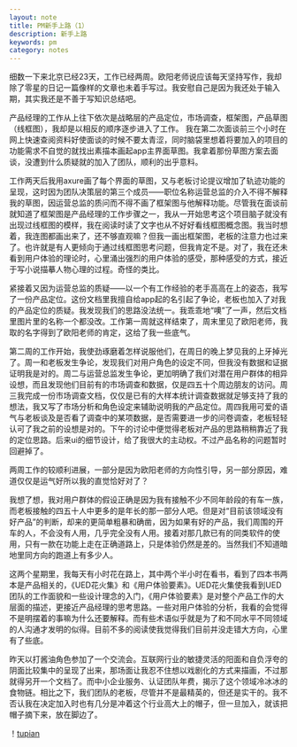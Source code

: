```yaml
---
layout: note
title: PM新手上路（1）
description: 新手上路
keywords: pm
category: notes
---
```

细数一下来北京已经23天，工作已经两周。欧阳老师说应该每天坚持写作，我却除了零星的日记一篇像样的文章也未着手写过。我安慰自己是因为我还处于输入期，其实我还是不善于写知识总结吧。

产品经理的工作从上往下依次是战略层的产品定位，市场调查，框架图，产品草图（线框图），我却是以相反的顺序逐步进入了工作。
我在第二次面谈前三个小时在网上快速查阅资料好使面谈的时候不要太青涩，同时脑袋里想着将要加入的项目的功能需求不自觉的就找出素描本画起app主界面草图。我拿着那份草图方案去面谈，没遭到什么质疑就的加入了团队，顺利的出乎意料。

工作两天后我用axure画了每个界面的草图，又与老板讨论提议增加了轨迹功能的呈现，这时因为团队决策层的第三个成员——职位名称运营总监的介入不得不解释我的草图，因运营总监的质问而不得不画了框架图与他解释功能。尽管我在面谈前就知道了框架图是产品经理的工作步骤之一，我从一开始思考这个项目脑子就没有出现过线框图的模样，我在阅读时读了文字也从不好好看线框图概念图。我当时想着，我连图都画出来了，还不够直观嘛？但我一画出框架图，老板的注意力也过来了。也许就是有人更倾向于通过线框图思考问题，但我肯定不是。对了，我在还未看到用户体验的理论时，心里涌出强烈的用户体验的感受，那种感受的方式，接近于写小说描摹人物心理的过程。奇怪的类比。

紧接着又因为运营总监的质疑——以一个有工作经验的老手高高在上的姿态，我写了一份产品定位。这份文档里我擅自给app起的名引起了争论，老板也加入了对我的产品定位的质疑。我发现我们的思路没法统一。我乖乖地“噢”了一声，然后文档里图片里的名称一个都没改。工作第一周就这样结束了，周末里见了欧阳老师，我取的名字得到了欧阳老师的肯定，这给了我一些底气。

第二周的工作开始，我使劲琢磨着怎样说服他们，在周日的晚上梦见我的上牙掉光了。周一和老板发生争论，发现我们对用户角色的设定不同，但我没有数据和证据证明我是对的。周二与运营总监发生争论，更加明确了我们对潜在用户群体的相异设想，而且发现他们目前有的市场调查和数据，仅是四五十个周边朋友的访问。周三我完成一份市场调查文档，仅仅是已有的大样本统计调查数据就足够支持了我的想法，我又写了市场分析和角色设定来辅助说明我的产品定位。周四我用可爱的语气与老板谈及是否看了调查中的某项数据，是否需要进一步的问卷调查，老板轻轻认可了我之前的设想是对的。下午的讨论中便觉得老板对产品的思路稍稍靠近了我的定位思路。后来ui的细节设计，给了我很大的主动权。不过产品名称的问题暂时回避掉了。

两周工作的较顺利进展，一部分是因为欧阳老师的方向性引导，另一部分原因，难道仅仅是运气好所以我的直觉恰好对了？

我想了想，我对用户群体的假设正确是因为我有接触不少不同年龄段的有车一族，而老板接触的四五十人中更多的是年长的那一部分人吧。但是对“目前该领域没有好产品”的判断，却来的更简单粗暴和确凿，因为如果有好的产品，我们周围的开车的人，不会没有人用，几乎完全没有人用。接着对那几款已有的同类软件的使用，只有一款在功能上走在正确道路上，只是体验仍然是差的。当然我们不知道暗地里同方向的跑道上有多少人。

这两个星期里，我每天有小时花在路上，其中两个半小时在看书，看到了四本书两本是产品相关的，《UED花火集》和《用户体验要素》。UED花火集使我看到UED团队的工作面貌和一些设计理念的入门，《用户体验要素》是对整个产品工作的大层面的描述，更接近产品经理的思考思路。一些对用户体验的分析，我看的会觉得不是明摆着的事嘛为什么还要解释。而有些术语似乎就是为了和不同水平不同领域的人沟通才发明的似得。目前不多的阅读使我觉得我们目前并没走错大方向，心里有了些底。

昨天以打酱油角色参加了一个交流会。互联网行业的敏捷灵活的阳面和自负浮夸的阴面比较集中的呈现了出来，那场面让我忍不住想以戏剧化的方式来描画，不过那就得另开一个文档了。而中小企业服务、认证团队年费，揭示了这个领域冷冰冰的食物链。相比之下，我们团队的老板，尽管并不是最精英的，但还是实干的。我不否认我在决定加入时也有几分是冲着这个行业高大上的帽子，但一旦加入，就该把帽子摘下来，放在脚边了。

！[tupian](http://img3.douban.com/view/photo/photo/public/p2175417752.jpg)
